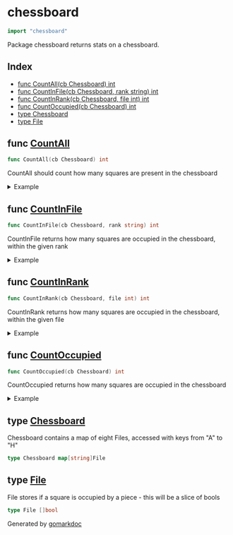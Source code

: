 <!-- Code generated by gomarkdoc. DO NOT EDIT -->

# chessboard

```go
import "chessboard"
```

Package chessboard returns stats on a chessboard.

## Index

- [func CountAll(cb Chessboard) int](<#func-countall>)
- [func CountInFile(cb Chessboard, rank string) int](<#func-countinfile>)
- [func CountInRank(cb Chessboard, file int) int](<#func-countinrank>)
- [func CountOccupied(cb Chessboard) int](<#func-countoccupied>)
- [type Chessboard](<#type-chessboard>)
- [type File](<#type-file>)


## func [CountAll](<https://github.com/vpayno/exercism-workspace/blob/main/go/chessboard/chessboard.go#L39>)

```go
func CountAll(cb Chessboard) int
```

CountAll should count how many squares are present in the chessboard

<details><summary>Example</summary>
<p>

```go
{
	board := newChessboard()

	fmt.Println(CountAll(board))

}
```

#### Output

```
64
```

</p>
</details>

## func [CountInFile](<https://github.com/vpayno/exercism-workspace/blob/main/go/chessboard/chessboard.go#L12>)

```go
func CountInFile(cb Chessboard, rank string) int
```

CountInFile returns how many squares are occupied in the chessboard, within the given rank

<details><summary>Example</summary>
<p>

```go
{
	board := newChessboard()

	fmt.Println(CountInFile(board, "A"))

}
```

#### Output

```
3
```

</p>
</details>

## func [CountInRank](<https://github.com/vpayno/exercism-workspace/blob/main/go/chessboard/chessboard.go#L26>)

```go
func CountInRank(cb Chessboard, file int) int
```

CountInRank returns how many squares are occupied in the chessboard, within the given file

<details><summary>Example</summary>
<p>

```go
{
	board := newChessboard()

	fmt.Println(CountInRank(board, 2))

}
```

#### Output

```
1
```

</p>
</details>

## func [CountOccupied](<https://github.com/vpayno/exercism-workspace/blob/main/go/chessboard/chessboard.go#L52>)

```go
func CountOccupied(cb Chessboard) int
```

CountOccupied returns how many squares are occupied in the chessboard

<details><summary>Example</summary>
<p>

```go
{
	board := newChessboard()

	fmt.Println(CountOccupied(board))

}
```

#### Output

```
15
```

</p>
</details>

## type [Chessboard](<https://github.com/vpayno/exercism-workspace/blob/main/go/chessboard/chessboard.go#L8>)

Chessboard contains a map of eight Files, accessed with keys from "A" to "H"

```go
type Chessboard map[string]File
```

## type [File](<https://github.com/vpayno/exercism-workspace/blob/main/go/chessboard/chessboard.go#L5>)

File stores if a square is occupied by a piece \- this will be a slice of bools

```go
type File []bool
```



Generated by [gomarkdoc](<https://github.com/princjef/gomarkdoc>)

